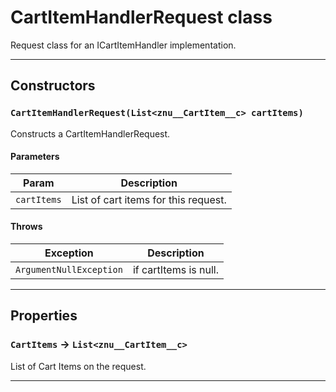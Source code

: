 # CartItemHandlerRequest class

Request class for an ICartItemHandler implementation.

---
## Constructors
### `CartItemHandlerRequest(List<znu__CartItem__c> cartItems)`

Constructs a CartItemHandlerRequest.
#### Parameters
|Param|Description|
|-----|-----------|
|`cartItems` |  List of cart items for this request. |

#### Throws
|Exception|Description|
|---------|-----------|
|`ArgumentNullException` |  if cartItems is null. |

---
## Properties

### `CartItems` → `List<znu__CartItem__c>`

List of Cart Items on the request.

---
